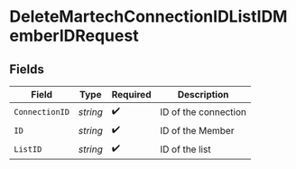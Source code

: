 # DeleteMartechConnectionIDListIDMemberIDRequest


## Fields

| Field                | Type                 | Required             | Description          |
| -------------------- | -------------------- | -------------------- | -------------------- |
| `ConnectionID`       | *string*             | :heavy_check_mark:   | ID of the connection |
| `ID`                 | *string*             | :heavy_check_mark:   | ID of the Member     |
| `ListID`             | *string*             | :heavy_check_mark:   | ID of the list       |